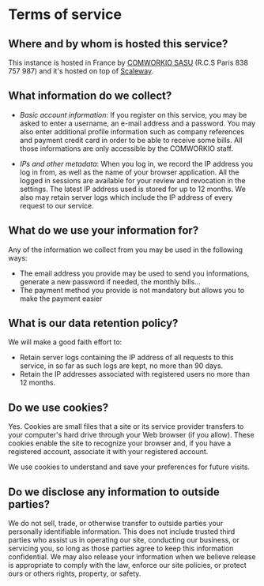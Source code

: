 # Terms of service

## Where and by whom is hosted this service?

This instance is hosted in France by [COMWORKIO SASU](https://www.comwork.io) (R.C.S Paris 838 757 987) and it's hosted on top of [Scaleway](https://www.scaleway.com).

## What information do we collect?

* _Basic account information_: If you register on this service, you may be asked to enter a username, an e-mail address and a password. You may also enter additional profile information such as company references and payment credit card in order to be able to receive some bills. All those informations are only accessible by the COMWORKIO staff.


* _IPs and other metadata_: When you log in, we record the IP address you log in from, as well as the name of your browser application. All the logged in sessions are available for your review and revocation in the settings. The latest IP address used is stored for up to 12 months. We also may retain server logs which include the IP address of every request to our service.

## What do we use your information for?

Any of the information we collect from you may be used in the following ways:

* The email address you provide may be used to send you informations, generate a new password if needed, the monthly bills...
* The payment method you provide is not mandatory but allows you to make the payment easier

## What is our data retention policy?

We will make a good faith effort to:

* Retain server logs containing the IP address of all requests to this service, in so far as such logs are kept, no more than 90 days.
* Retain the IP addresses associated with registered users no more than 12 months.

## Do we use cookies?

Yes. Cookies are small files that a site or its service provider transfers to your computer's hard drive through your Web browser (if you allow). These cookies enable the site to recognize your browser and, if you have a registered account, associate it with your registered account.

We use cookies to understand and save your preferences for future visits.

## Do we disclose any information to outside parties?

We do not sell, trade, or otherwise transfer to outside parties your personally identifiable information. This does not include trusted third parties who assist us in operating our site, conducting our business, or servicing you, so long as those parties agree to keep this information confidential. We may also release your information when we believe release is appropriate to comply with the law, enforce our site policies, or protect ours or others rights, property, or safety.
